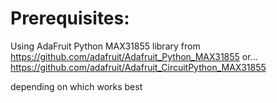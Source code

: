 # Prerequisites:

Using AdaFruit Python MAX31855 library from 
https://github.com/adafruit/Adafruit_Python_MAX31855
or...
https://github.com/adafruit/Adafruit_CircuitPython_MAX31855

depending on which works best
